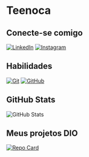 # Teenoca


## Conecte-se comigo
[![LinkedIn](https://img.shields.io/badge/LinkedIn-%23734F96.svg?style=for-the-badge&logo=linkedin&logoColor=fff)](https://www.linkedin.com/in/teenaleite/)   [![Instagram](https://img.shields.io/badge/-Instagram-%23734F96.svg?style=for-the-badge&logo=instagram&logoColor=white)](https://www.instagram.com/teenaleite)


## Habilidades 
[![Git](https://img.shields.io/badge/Git-5e5086?style=for-the-badge&logo=git&logoColor=fff)](https://git-scm.com/doc)
[![GitHub](https://img.shields.io/badge/GitHub-5e5086?style=for-the-badge&logo=github&logoColor=fff)](https://docs.github.com/)



## GitHub Stats
![GitHub Stats](https://github-readme-stats.vercel.app/api?username=teenoca&theme=transparent&bg_color=5e5086&border_color=fff&show_icons=true&icon_color=fff&title_color=fff&text_color=FFF)

## Meus projetos DIO

[![Repo Card](https://github-readme-stats.vercel.app/api/pin/?username=teenoca&repo=dio-lab-open-source&bg_color=5e5086&border_color=fffC&show_icons=true&icon_color=fffC&title_color=ffF&text_color=FFF)](https://github.com/teenoca/dio-lab-open-source)